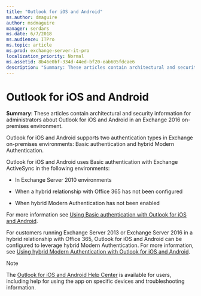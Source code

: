 ```yaml
---
title: "Outlook for iOS and Android"
ms.author: dmaguire
author: msdmaguire
manager: serdars
ms.date: 6/7/2018
ms.audience: ITPro
ms.topic: article
ms.prod: exchange-server-it-pro
localization_priority: Normal
ms.assetid: 8b46e0bf-334d-44ed-bf20-eab605fdcae6
description: "Summary: These articles contain architectural and security information for administrators about Outlook for iOS and Android in an Exchange 2016 on-premises environment."
---
```


# Outlook for iOS and Android

 **Summary**: These articles contain architectural and security information for administrators about Outlook for iOS and Android in an Exchange 2016 on-premises environment.
  
Outlook for iOS and Android supports two authentication types in Exchange on-premises environments: Basic authentication and hybrid Modern Authentication.
  
Outlook for iOS and Android uses Basic authentication with Exchange ActiveSync in the following environments:
  
- In Exchange Server 2010 environments
    
- When a hybrid relationship with Office 365 has not been configured
    
- When hybrid Modern Authentication has not been enabled
    
For more information see [Using Basic authentication with Outlook for iOS and Android](use-basic-auth.md).
  
For customers running Exchange Server 2013 or Exchange Server 2016 in a hybrid relationship with Office 365, Outlook for iOS and Android can be configured to leverage hybrid Modern Authentication. For more information, see [Using hybrid Modern Authentication with Outlook for iOS and Android](use-hybrid-modern-auth.md).
  
> [!NOTE]
> The [Outlook for iOS and Android Help Center](https://support.office.com/article/cd84214e-a5ac-4e95-9ea3-e07f78d0cde6) is available for users, including help for using the app on specific devices and troubleshooting information.
  

